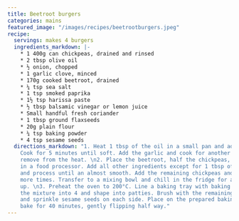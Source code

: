 ```yaml
---
title: Beetroot burgers
categories: mains
featured_image: "/images/recipes/beetrootburgers.jpeg"
recipe:
  servings: makes 4 burgers
  ingredients_markdown: |-
    * 1 400g can chickpeas, drained and rinsed
    * 2 tbsp olive oil
    * ½ onion, chopped
    * 1 garlic clove, minced
    * 170g cooked beetroot, drained
    * ¼ tsp sea salt
    * 1 tsp smoked paprika
    * 1½ tsp harissa paste
    * ½ tbsp balsamic vinegar or lemon juice
    * Small handful fresh coriander
    * 1 tbsp ground flaxseeds
    * 20g plain flour
    * ¼ tsp baking powder
    * 4 tsp sesame seeds
  directions_markdown: "1. Heat 1 tbsp of the oil in a small pan and add the onion.
    Cook for 5 minutes until soft. Add the garlic and cook for another minute, then
    remove from the heat. \n2. Place the beetroot, half the chickpeas, onion and garlic
    in a food processor. Add all other ingredients except for 1 tbsp of olive oil
    and process until an almost smooth. Add the remaining chickpeas and pulse a few
    more times. Transfer to a mixing bowl and chill in the fridge for an hour to firm
    up. \n3. Preheat the oven to 200°C. Line a baking tray with baking paper. Divide
    the mixture into 4 and shape into patties. Brush with the remaining olive oil
    and sprinkle sesame seeds on each side. Place on the prepared baking tray and
    bake for 40 minutes, gently flipping half way."
---
```

